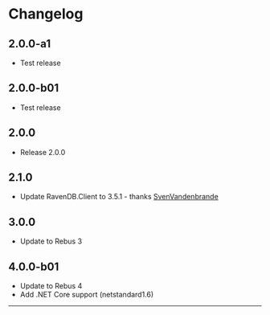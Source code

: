# Changelog

## 2.0.0-a1

* Test release

## 2.0.0-b01

* Test release

## 2.0.0

* Release 2.0.0

## 2.1.0

* Update RavenDB.Client to 3.5.1 - thanks [SvenVandenbrande]

## 3.0.0

* Update to Rebus 3

## 4.0.0-b01

* Update to Rebus 4
* Add .NET Core support (netstandard1.6)

---

[SvenVandenbrande]: https://github.com/SvenVandenbrande